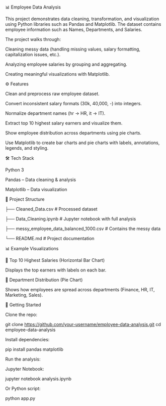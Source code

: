 📊 Employee Data Analysis

This project demonstrates data cleaning, transformation, and visualization using Python libraries such as Pandas and Matplotlib. The dataset contains employee information such as Names, Departments, and Salaries.

The project walks through:

Cleaning messy data (handling missing values, salary formatting, capitalization issues, etc.).

Analyzing employee salaries by grouping and aggregating.

Creating meaningful visualizations with Matplotlib.

⚙️ Features

Clean and preprocess raw employee dataset.

Convert inconsistent salary formats (30k, 40,000, -) into integers.

Normalize department names (hr → HR, it → IT).

Extract top 10 highest salary earners and visualize them.

Show employee distribution across departments using pie charts.

Use Matplotlib to create bar charts and pie charts with labels, annotations, legends, and styling.

🛠️ Tech Stack

Python 3

Pandas – Data cleaning & analysis

Matplotlib – Data visualization

📂 Project Structure

├── Cleaned_Data.csv                                    # Processed dataset

├── Data_Cleaning.ipynb                                 # Jupyter notebook with full analysis

├── messy_employee_data_balanced_1000.csv               # Contains the messy data

└── README.md                                           # Project documentation

📊 Example Visualizations

🔹 Top 10 Highest Salaries (Horizontal Bar Chart)

Displays the top earners with labels on each bar.


🔹 Department Distribution (Pie Chart)

Shows how employees are spread across departments (Finance, HR, IT, Marketing, Sales).

🚀 Getting Started

Clone the repo:

git clone https://github.com/your-username/employee-data-analysis.git
cd employee-data-analysis


Install dependencies:

pip install pandas matplotlib


Run the analysis:

Jupyter Notebook:

jupyter notebook analysis.ipynb


Or Python script:

python app.py
